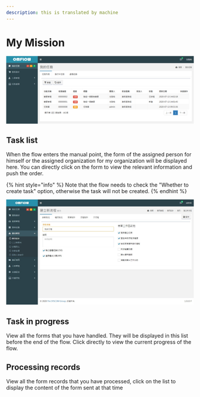 ```yaml
---
description: this is translated by machine
---
```


# My Mission

![](../.gitbook/assets/image%20%2843%29.png)

## Task list

When the flow enters the manual point, the form of the assigned person for himself or the assigned organization for my organization will be displayed here. You can directly click on the form to view the relevant information and push the order.

{% hint style="info" %}
Note that the flow needs to check the "Whether to create task" option, otherwise the task will not be created.
{% endhint %}

![](../.gitbook/assets/pic024.jpg)

## Task in progress

View all the forms that you have handled. They will be displayed in this list before the end of the flow. Click directly to view the current progress of the flow.

## Processing records

View all the form records that you have processed, click on the list to display the content of the form sent at that time



